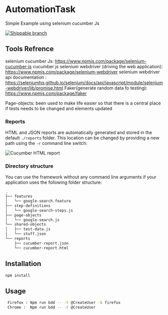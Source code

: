 # AutomationTask
Simple Example using selenium cucumber Js

[![Shippable branch](https://api.shippable.com/projects/59b969cc8a029806001de73c/badge?branch=master)](https://app.shippable.com/github/Temi89/AutomationTask)


## Tools Refrence
 selenium cucumber Js: https://www.npmjs.com/package/selenium-cucumber-js 
 cucumber js
 selenium webdriver (driving the web application): https://www.npmjs.com/package/selenium-webdriver
 selenium webdriver api documentation :  https://seleniumhq.github.io/selenium/docs/api/javascript/module/selenium-webdriver/lib/promise.html
 Faker(generate random data fo testing): https://www.npmjs.com/package/faker

 Page-objects: been used to make life easier so that there is a central place if tests needs to be changed and elements updated

 ### Reports
 
 HTML and JSON reports are automatically generated and stored in the default `./reports` folder. This location can be changed by providing a new path using the `-r` command line switch:
 
 ![Cucumber HTML report](img/cucumber-html-report.png)
 

### Directory structure

You can use the framework without any command line arguments if your application uses the following folder structure:

```bash
.
├── features
│   └── google-search.feature
├── step-definitions
│   └── google-search-steps.js
├── page-objects
│   └── google-search.js
└── shared-objects
│   ├── test-data.js
│   └── stuff.json
└── reports
    ├── cucumber-report.json
    └── cucumber-report.html
```

## Installation

```bash
npm install 
```

## Usage

```bash
 Firefox : Npm run bdd -- -t @CreateUser -b firefox
 Chrome :  Npm run bdd -- -t @CreateUser 
 ```

 

 
 